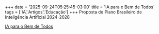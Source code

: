 +++
date = '2025-09-24T05:25:45-03:00'
title = 'IA para o Bem de Todos'
tags = ['IA','Artigos','Educação']
+++
Proposta de Plano Brasileiro de Inteligência Artificial 2024-2028

[IA para o Bem de Todos](/ia-para-o-bem-de-todos.pdf)

